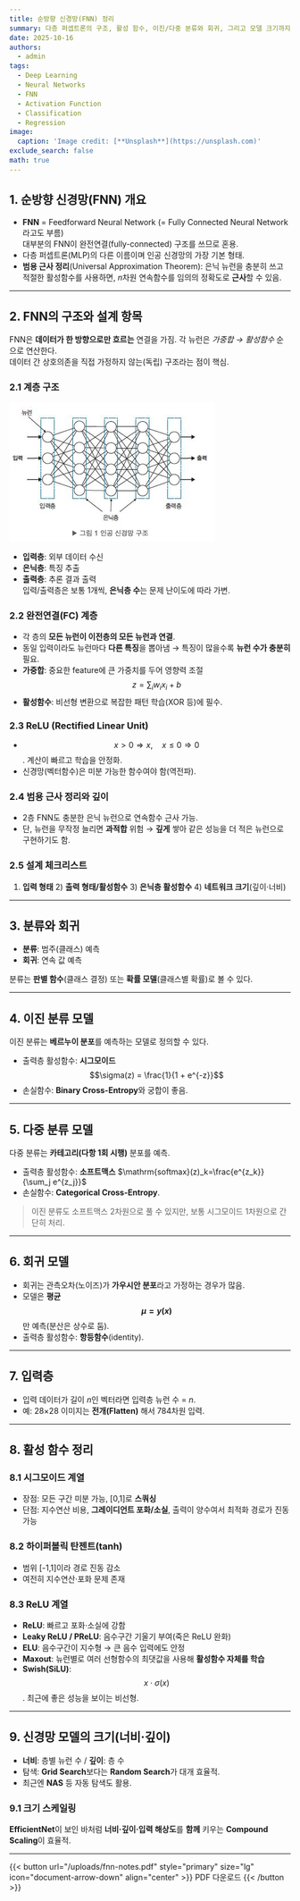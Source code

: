 ```yaml
---
title: 순방향 신경망(FNN) 정리
summary: 다층 퍼셉트론의 구조, 활성 함수, 이진/다중 분류와 회귀, 그리고 모델 크기까지 한 번에 정리.
date: 2025-10-16
authors:
  - admin
tags:
  - Deep Learning
  - Neural Networks
  - FNN
  - Activation Function
  - Classification
  - Regression
image:
  caption: 'Image credit: [**Unsplash**](https://unsplash.com)'
exclude_search: false
math: true
---
```


## 1. 순방향 신경망(FNN) 개요

- **FNN** = Feedforward Neural Network (= Fully Connected Neural Network 라고도 부름)  
  대부분의 FNN이 완전연결(fully-connected) 구조를 쓰므로 혼용.
- 다층 퍼셉트론(MLP)의 다른 이름이며 인공 신경망의 가장 기본 형태.
- **범용 근사 정리**(Universal Approximation Theorem): 은닉 뉴런을 충분히 쓰고 적절한 활성함수를 사용하면, *n*차원 연속함수를 임의의 정확도로 **근사**할 수 있음.

---

## 2. FNN의 구조와 설계 항목

FNN은 **데이터가 한 방향으로만 흐르는** 연결을 가짐. 각 뉴런은 *가중합 → 활성함수* 순으로 연산한다.  
데이터 간 상호의존을 직접 가정하지 않는(독립) 구조라는 점이 핵심.

### 2.1 계층 구조

![계층 구조](image.png)

- **입력층**: 외부 데이터 수신  
- **은닉층**: 특징 추출  
- **출력층**: 추론 결과 출력  
입력/출력층은 보통 1개씩, **은닉층 수**는 문제 난이도에 따라 가변.

### 2.2 완전연결(FC) 계층

- 각 층의 **모든 뉴런이 이전층의 모든 뉴런과 연결**.  
- 동일 입력이라도 뉴런마다 **다른 특징**을 뽑아냄 → 특징이 많을수록 **뉴런 수가 충분히** 필요.
- **가중합**: 중요한 feature에 큰 가중치를 두어 영향력 조절  
  $$z = \sum_i w_i x_i + b$$
- **활성함수**: 비선형 변환으로 복잡한 패턴 학습(XOR 등)에 필수.

### 2.3 ReLU (Rectified Linear Unit)

- $$x > 0 \Rightarrow x, \quad x \le 0 \Rightarrow 0$$. 계산이 빠르고 학습을 안정화.  
- 신경망(벡터함수)은 미분 가능한 함수여야 함(역전파).

### 2.4 범용 근사 정리와 깊이

- 2층 FNN도 충분한 은닉 뉴런으로 연속함수 근사 가능.  
- 단, 뉴런을 무작정 늘리면 **과적합** 위험 → **깊게** 쌓아 같은 성능을 더 적은 뉴런으로 구현하기도 함.

### 2.5 설계 체크리스트

1) **입력 형태** 2) **출력 형태/활성함수** 3) **은닉층 활성함수** 4) **네트워크 크기**(깊이·너비)

---

## 3. 분류와 회귀

- **분류**: 범주(클래스) 예측  
- **회귀**: 연속 값 예측

분류는 **판별 함수**(클래스 결정) 또는 **확률 모델**(클래스별 확률)로 볼 수 있다.

---

## 4. 이진 분류 모델

이진 분류는 **베르누이 분포**를 예측하는 모델로 정의할 수 있다.

- 출력층 활성함수: **시그모이드** $$\sigma(z) = \frac{1}{1 + e^{-z}}$$
- 손실함수: **Binary Cross-Entropy**와 궁합이 좋음.

---

## 5. 다중 분류 모델

다중 분류는 **카테고리(다항 1회 시행)** 분포를 예측.

- 출력층 활성함수: **소프트맥스** $\mathrm{softmax}(z)_k=\frac{e^{z_k}}{\sum_j e^{z_j}}$
- 손실함수: **Categorical Cross-Entropy**.

> 이진 분류도 소프트맥스 2차원으로 풀 수 있지만, 보통 시그모이드 1차원으로 간단히 처리.

---

## 6. 회귀 모델

- 회귀는 관측오차(노이즈)가 **가우시안 분포**라고 가정하는 경우가 많음.  
- 모델은 **평균 $$\mu = y(x)$$** 만 예측(분산은 상수로 둠).  
- 출력층 활성함수: **항등함수**(identity).

---

## 7. 입력층

- 입력 데이터가 길이 *n*인 벡터라면 입력층 뉴런 수 = *n*.  
- 예: 28×28 이미지는 **전개(Flatten)** 해서 784차원 입력.

---

## 8. 활성 함수 정리

### 8.1 시그모이드 계열
- 장점: 모든 구간 미분 가능, [0,1]로 **스쿼싱**  
- 단점: 지수연산 비용, **그레이디언트 포화/소실**, 출력이 양수여서 최적화 경로가 진동 가능

### 8.2 하이퍼볼릭 탄젠트(tanh)
- 범위 [-1,1]이라 경로 진동 감소  
- 여전히 지수연산·포화 문제 존재

### 8.3 ReLU 계열
- **ReLU**: 빠르고 포화·소실에 강함  
- **Leaky ReLU / PReLU**: 음수구간 기울기 부여(죽은 ReLU 완화)  
- **ELU**: 음수구간이 지수형 → 큰 음수 입력에도 안정  
- **Maxout**: 뉴런별로 여러 선형함수의 최댓값을 사용해 **활성함수 자체를 학습**  
- **Swish(SiLU)**: $$x \cdot \sigma(x)$$. 최근에 좋은 성능을 보이는 비선형.

---

## 9. 신경망 모델의 크기(너비·깊이)

- **너비**: 층별 뉴런 수 / **깊이**: 층 수  
- 탐색: **Grid Search**보다는 **Random Search**가 대개 효율적.  
- 최근엔 **NAS** 등 자동 탐색도 활용.

### 9.1 크기 스케일링
**EfficientNet**이 보인 바처럼 **너비·깊이·입력 해상도**를 **함께** 키우는 **Compound Scaling**이 효율적.

---

{{< button url="/uploads/fnn-notes.pdf" style="primary" size="lg" icon="document-arrow-down" align="center" >}}
PDF 다운로드
{{< /button >}}